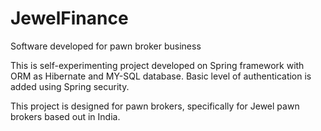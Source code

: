 # JewelFinance
Software developed for pawn broker business

This is self-experimenting project developed on Spring framework with ORM as Hibernate and MY-SQL database.
Basic level of authentication is added using Spring security.

This project is designed for pawn brokers, specifically for Jewel pawn brokers based out in India. 
